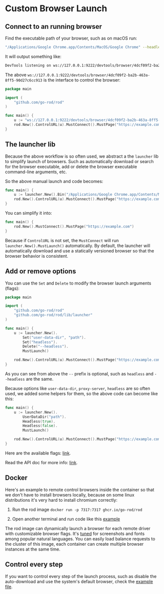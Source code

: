 # Custom Browser Launch

## Connect to an running browser

Find the executable path of your browser, such as on macOS run:

```bash
"/Applications/Google Chrome.app/Contents/MacOS/Google Chrome" --headless --remote-debugging-port=9222
```

It will output something like:

```txt
DevTools listening on ws://127.0.0.1:9222/devtools/browser/4dcf09f2-ba2b-463a-8ff5-90d27c6cc913
```

The above `ws://127.0.0.1:9222/devtools/browser/4dcf09f2-ba2b-463a-8ff5-90d27c6cc913` is the interface to control the browser:

```go
package main

import (
	"github.com/go-rod/rod"
)

func main() {
	u := "ws://127.0.0.1:9222/devtools/browser/4dcf09f2-ba2b-463a-8ff5-90d27c6cc913"
	rod.New().ControlURL(u).MustConnect().MustPage("https://example.com")
}
```

## The launcher lib

Because the above workflow is so often used, we abstract a the `launcher` lib to simplify launch of browsers.
Such as automatically download or search for the browser executable,
add or delete the browser executable command-line arguments, etc.

So the above manual launch and code becomes:

```go
func main() {
	u := launcher.New().Bin("/Applications/Google Chrome.app/Contents/MacOS/Google Chrome").MustLaunch()
	rod.New().ControlURL(u).MustConnect().MustPage("https://example.com")
}
```

You can simplify it into:

```go
func main() {
	rod.New().MustConnect().MustPage("https://example.com")
}
```

Because if `ControlURL` is not set, the `MustConnect` will run `launcher.New().MustLaunch()` automatically.
By default, the launcher will automatically download and use a statically versioned browser so that the browser
behavior is consistent.

## Add or remove options

You can use the `Set` and `Delete` to modify the browser launch arguments (flags):

```go
package main

import (
	"github.com/go-rod/rod"
	"github.com/go-rod/rod/lib/launcher"
)

func main() {
	u := launcher.New().
        Set("user-data-dir", "path").
        Set("headless").
		Delete("--headless").
		MustLaunch()

	rod.New().ControlURL(u).MustConnect().MustPage("https://example.com")
}
```

As you can see from above the `--` prefix is optional, such as `headless` and `--headless` are the same.

Because options like `user-data-dir`, `proxy-server`, `headless` are so often used, we added some helpers for them, so the above code can become
like this:

```go
func main() {
	u := launcher.New().
		UserDataDir("path").
		Headless(true).
		Headless(false).
		MustLaunch()

	rod.New().ControlURL(u).MustConnect().MustPage("https://example.com")
}
```

Here are the available flags: [link](https://peter.sh/experiments/chromium-command-line-switches).

Read the API doc for more info: [link](https://pkg.go.dev/github.com/go-rod/rod/lib/launcher#Launcher).

## Docker

Here's an example to remote control browsers inside the container so that we don't have to install browsers locally,
because on some linux distributions it's very hard to install chromium correctly:

1. Run the rod image `docker run -p 7317:7317 ghcr.io/go-rod/rod`

2. Open another terminal and run code like this [example](https://github.com/go-rod/rod/blob/master/lib/examples/launch-managed/main.go)

The rod image can dynamically launch a browser for each remote driver with customizable browser flags.
It's [tuned](https://github.com/go-rod/rod/blob/master/lib/docker/Dockerfile) for screenshots and fonts among popular natural languages.
You can easily load balance requests to the cluster of this image, each container can create multiple browser instances at the same time.

## Control every step

If you want to control every step of the launch process, such as disable the auto-download and use the system's default browser,
check the [example file](https://github.com/go-rod/rod/blob/master/lib/launcher/example_test.go).
